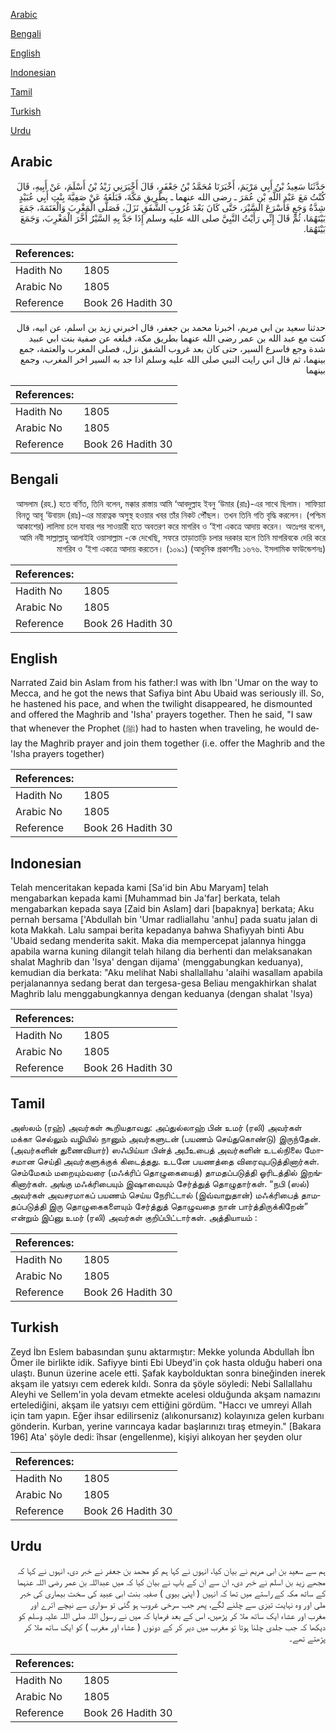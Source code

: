 [Arabic](#arabic)

[Bengali](#bengali)

[English](#english)

[Indonesian](#indonesian)

[Tamil](#tamil)

[Turkish](#turkish)

[Urdu](#urdu)

## Arabic


<div dir="rtl" lang="ar" style={{fontSize:'larger',backgroundColor:'#f8f9fa',padding:20}}>
حَدَّثَنَا سَعِيدُ بْنُ أَبِي مَرْيَمَ، أَخْبَرَنَا مُحَمَّدُ بْنُ جَعْفَرٍ، قَالَ أَخْبَرَنِي زَيْدُ بْنُ أَسْلَمَ، عَنْ أَبِيهِ، قَالَ كُنْتُ مَعَ عَبْدِ اللَّهِ بْنِ عُمَرَ ـ رضى الله عنهما ـ بِطَرِيقِ مَكَّةَ، فَبَلَغَهُ عَنْ صَفِيَّةَ بِنْتِ أَبِي عُبَيْدٍ شِدَّةُ وَجَعٍ فَأَسْرَعَ السَّيْرَ، حَتَّى كَانَ بَعْدَ غُرُوبِ الشَّفَقِ نَزَلَ، فَصَلَّى الْمَغْرِبَ وَالْعَتَمَةَ، جَمَعَ بَيْنَهُمَا، ثُمَّ قَالَ إِنِّي رَأَيْتُ النَّبِيَّ صلى الله عليه وسلم إِذَا جَدَّ بِهِ السَّيْرُ أَخَّرَ الْمَغْرِبَ، وَجَمَعَ بَيْنَهُمَا‏.‏
</div>
<div style={{backgroundColor:'#f8f9fa',padding:20, marginBottom: 10}}><table> <thead> <tr> <th>References:</th> <th></th> </tr> </thead> <tbody><tr><td>Hadith No</td><td>1805</td></tr><tr><td>Arabic No</td><td>1805</td></tr><tr><td>Reference</td><td>Book 26 Hadith 30</td></tr></tbody></table></div>


<div dir="rtl" lang="ar" style={{fontSize:'larger',backgroundColor:'#f8f9fa',padding:20}}>
حدثنا سعيد بن ابي مريم، اخبرنا محمد بن جعفر، قال اخبرني زيد بن اسلم، عن ابيه، قال كنت مع عبد الله بن عمر رضى الله عنهما بطريق مكة، فبلغه عن صفية بنت ابي عبيد شدة وجع فاسرع السير، حتى كان بعد غروب الشفق نزل، فصلى المغرب والعتمة، جمع بينهما، ثم قال اني رايت النبي صلى الله عليه وسلم اذا جد به السير اخر المغرب، وجمع بينهما
</div>
<div style={{backgroundColor:'#f8f9fa',padding:20, marginBottom: 10}}><table> <thead> <tr> <th>References:</th> <th></th> </tr> </thead> <tbody><tr><td>Hadith No</td><td>1805</td></tr><tr><td>Arabic No</td><td>1805</td></tr><tr><td>Reference</td><td>Book 26 Hadith 30</td></tr></tbody></table></div>

## Bengali


<div dir="rtl" lang="bn" style={{fontSize:'larger',backgroundColor:'#f8f9fa',padding:20}}>
আসলাম (রহ.) হতে বর্ণিত, তিনি বলেন, মক্কার রাস্তায় আমি ‘আবদুল্লাহ ইবনু ‘উমার (রাঃ)-এর সাথে ছিলাম। সাফিয়্যা বিনতু আবূ ‘উবায়দ (রাঃ)-এর মারাত্নক অসুস্থ হওয়ার খবর তাঁর নিকট পৌঁছল। তখন তিনি গতি বৃদ্ধি করলেন। (পশ্চিম আকাশের) লালিমা চলে যাবার পর সাওয়ারী হতে অবতরণ করে মাগরিব ও ‘ইশা একত্রে আদায় করেন। অতঃপর বলেন, আমি নবী সাল্লাল্লাহু আলাইহি ওয়াসাল্লাম -কে দেখেছি, সফরে তাড়াতাড়ি চলার দরকার হলে তিনি মাগরিবকে দেরি করে মাগরিব ও ‘ইশা একত্রে আদায় করতেন। (১০৯১) (আধুনিক প্রকাশনীঃ ১৬৭৬. ইসলামিক ফাউন্ডেশনঃ)
</div>
<div style={{backgroundColor:'#f8f9fa',padding:20, marginBottom: 10}}><table> <thead> <tr> <th>References:</th> <th></th> </tr> </thead> <tbody><tr><td>Hadith No</td><td>1805</td></tr><tr><td>Arabic No</td><td>1805</td></tr><tr><td>Reference</td><td>Book 26 Hadith 30</td></tr></tbody></table></div>

## English


<div dir="ltr" lang="en" style={{fontSize:'larger',backgroundColor:'#f8f9fa',padding:20}}>
Narrated Zaid bin Aslam from his father:I was with Ibn 'Umar on the way to Mecca, and he got the news that Safiya bint Abu Ubaid was seriously ill. So, he hastened his pace, and when the twilight disappeared, he dismounted and offered the Maghrib and 'Isha' prayers together. Then he said, "I saw that whenever the Prophet (ﷺ) had to hasten when traveling, he would delay the Maghrib prayer and join them together (i.e. offer the Maghrib and the 'Isha prayers together)
</div>
<div style={{backgroundColor:'#f8f9fa',padding:20, marginBottom: 10}}><table> <thead> <tr> <th>References:</th> <th></th> </tr> </thead> <tbody><tr><td>Hadith No</td><td>1805</td></tr><tr><td>Arabic No</td><td>1805</td></tr><tr><td>Reference</td><td>Book 26 Hadith 30</td></tr></tbody></table></div>

## Indonesian


<div dir="ltr" lang="id" style={{fontSize:'larger',backgroundColor:'#f8f9fa',padding:20}}>
Telah menceritakan kepada kami [Sa'id bin Abu Maryam] telah mengabarkan kepada kami [Muhammad bin Ja'far] berkata, telah mengabarkan kepada saya [Zaid bin Aslam] dari [bapaknya] berkata; Aku pernah bersama ['Abdullah bin 'Umar radliallahu 'anhu] pada suatu jalan di kota Makkah. Lalu sampai berita kepadanya bahwa Shafiyyah binti Abu 'Ubaid sedang menderita sakit. Maka dia mempercepat jalannya hingga apabila warna kuning dilangit telah hilang dia berhenti dan melaksanakan shalat Maghrib dan 'Isya' dengan dijama' (menggabungkan keduanya), kemudian dia berkata: "Aku melihat Nabi shallallahu 'alaihi wasallam apabila perjalanannya sedang berat dan tergesa-gesa Beliau mengakhirkan shalat Maghrib lalu menggabungkannya dengan keduanya (dengan shalat 'Isya)
</div>
<div style={{backgroundColor:'#f8f9fa',padding:20, marginBottom: 10}}><table> <thead> <tr> <th>References:</th> <th></th> </tr> </thead> <tbody><tr><td>Hadith No</td><td>1805</td></tr><tr><td>Arabic No</td><td>1805</td></tr><tr><td>Reference</td><td>Book 26 Hadith 30</td></tr></tbody></table></div>

## Tamil


<div dir="ltr" lang="ta" style={{fontSize:'larger',backgroundColor:'#f8f9fa',padding:20}}>
அஸ்லம் (ரஹ்) அவர்கள் கூறியதாவது: அப்துல்லாஹ் பின் உமர் (ரலி) அவர்கள் மக்கா செல்லும் வழியில் நானும் அவர்களுடன் (பயணம் செய்துகொண்டு) இருந்தேன். (அவர்களின் துணைவியார்) ஸஃபிய்யா பின்த் அபீஉபைத் அவர்களின் உடல்நிலை மோசமான செய்தி அவர்களுக்குக் கிடைத்தது. உடனே பயணத்தை விரைவுபடுத்தினார்கள். செம்மேகம் மறையும்வரை (மஃக்ரிப் தொழுகையைத்) தாமதப்படுத்தி ஓரிடத்தில் இறங்கினார்கள். அங்கு மஃக்ரிபையும் இஷாவையும் சேர்த்துத் தொழுதார்கள். “நபி (ஸல்) அவர்கள் அவசரமாகப் பயணம் செய்ய நேரிட்டால் (இவ்வாறுதான்) மஃக்ரிபைத் தாமதப்படுத்தி இரு தொழுகைகளையும் சேர்த்துத் தொழுவதை நான் பார்த்திருக்கிறேன்” என்றும் இப்னு உமர் (ரலி) அவர்கள் குறிப்பிட்டார்கள். அத்தியாயம் :
</div>
<div style={{backgroundColor:'#f8f9fa',padding:20, marginBottom: 10}}><table> <thead> <tr> <th>References:</th> <th></th> </tr> </thead> <tbody><tr><td>Hadith No</td><td>1805</td></tr><tr><td>Arabic No</td><td>1805</td></tr><tr><td>Reference</td><td>Book 26 Hadith 30</td></tr></tbody></table></div>

## Turkish


<div dir="ltr" lang="tr" style={{fontSize:'larger',backgroundColor:'#f8f9fa',padding:20}}>
Zeyd İbn Eslem babasından şunu aktarmıştır: Mekke yolunda Abdullah İbn Ömer ile birlikte idik. Safiyye binti Ebi Ubeyd'in çok hasta olduğu haberi ona ulaştı. Bunun üzerine acele etti. Şafak kaybolduktan sonra bineğinden inerek akşam ile yatsıyı cem ederek kıldı. Sonra da şöyle söyledi: Nebi Sallallahu Aleyhi ve Sellem'in yola devam etmekte acelesi olduğunda akşam namazını ertelediğini, akşam ile yatsıyı cem ettiğini gördüm. "Haccı ve umreyi Allah için tam yapın. Eğer ihsar edilirseniz (alıkonursanız) kolayınıza gelen kurbanı gönderin. Kurban, yerine varıncaya kadar başlarınızı tıraş etmeyin." [Bakara 196] Ata' şöyle dedi: îhsar (engellenme), kişiyi alıkoyan her şeyden olur
</div>
<div style={{backgroundColor:'#f8f9fa',padding:20, marginBottom: 10}}><table> <thead> <tr> <th>References:</th> <th></th> </tr> </thead> <tbody><tr><td>Hadith No</td><td>1805</td></tr><tr><td>Arabic No</td><td>1805</td></tr><tr><td>Reference</td><td>Book 26 Hadith 30</td></tr></tbody></table></div>

## Urdu


<div dir="rtl" lang="ur" style={{fontSize:'larger',backgroundColor:'#f8f9fa',padding:20}}>
ہم سے سعید بن ابی مریم نے بیان کیا، انہوں نے کہا ہم کو محمد بن جعفر نے خبر دی، انہوں نے کہا کہ مجھے زید بن اسلم نے خبر دی، ان سے ان کے باپ نے بیان کیا کہ میں عبداللہ بن عمر رضی اللہ عنہما کے ساتھ مکہ کے راستے میں تھا کہ انہیں ( اپنی بیوی ) صفیہ بنت ابی عبید کی سخت بیماری کی خبر ملی اور وہ نہایت تیزی سے چلنے لگے، پھر جب سرخی غروب ہو گئی تو سواری سے نیچے اترے اور مغرب اور عشاء ایک ساتھ ملا کر پڑھیں، اس کے بعد فرمایا کہ میں نے رسول اللہ صلی اللہ علیہ وسلم کو دیکھا کہ جب جلدی چلنا ہوتا تو مغرب میں دیر کر کے دونوں ( عشاء اور مغرب ) کو ایک ساتھ ملا کر پڑھتے تھے۔
</div>
<div style={{backgroundColor:'#f8f9fa',padding:20, marginBottom: 10}}><table> <thead> <tr> <th>References:</th> <th></th> </tr> </thead> <tbody><tr><td>Hadith No</td><td>1805</td></tr><tr><td>Arabic No</td><td>1805</td></tr><tr><td>Reference</td><td>Book 26 Hadith 30</td></tr></tbody></table></div>